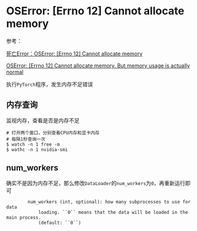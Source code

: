 
# OSError: [Errno 12] Cannot allocate memory

参考：

[死亡Error：OSError: [Errno 12] Cannot allocate memory](https://blog.csdn.net/breeze210/article/details/99679048)

[OSError: [Errno 12] Cannot allocate memory. But memory usage is actually normal](https://discuss.pytorch.org/t/oserror-errno-12-cannot-allocate-memory-but-memory-usage-is-actually-normal/56027)

执行`PyTorch`程序，发生内存不足错误

## 内存查询

监视内存，查看是否是内存不足

```
# 打开两个窗口，分别查看CPU内存和显卡内存
# 每隔1秒查询一次
$ watch -n 1 free -m
$ wathc -n 1 nvidia-smi
```

## num_workers

确实不是因为内存不足，那么修改`DataLoader`的`num_workers`为`0`，再重新运行即可

```
        num_workers (int, optional): how many subprocesses to use for data
            loading. ``0`` means that the data will be loaded in the main process.
            (default: ``0``)
```

